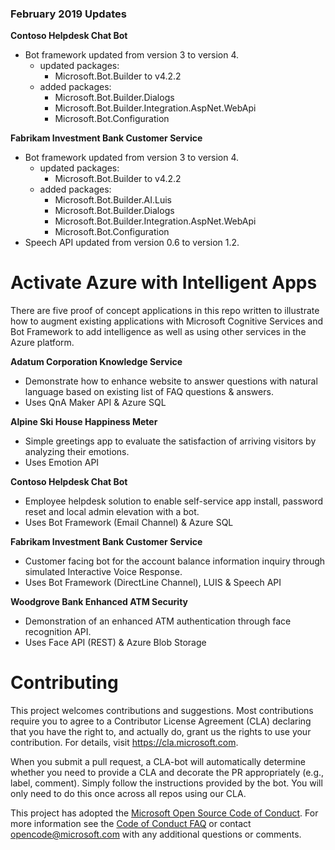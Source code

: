 ### February 2019 Updates
**Contoso Helpdesk Chat Bot**
* Bot framework updated from version 3 to version 4.
	- updated packages:
		- Microsoft.Bot.Builder to v4.2.2
	- added packages:
		- Microsoft.Bot.Builder.Dialogs
		- Microsoft.Bot.Builder.Integration.AspNet.WebApi
		- Microsoft.Bot.Configuration

**Fabrikam Investment Bank Customer Service**
* Bot framework updated from version 3 to version 4.
	- updated packages:
		- Microsoft.Bot.Builder to v4.2.2
	- added packages:
		- Microsoft.Bot.Builder.AI.Luis
		- Microsoft.Bot.Builder.Dialogs
		- Microsoft.Bot.Builder.Integration.AspNet.WebApi
		- Microsoft.Bot.Configuration
* Speech API updated from version 0.6 to version 1.2.

# Activate Azure with Intelligent Apps
There are five proof of concept applications in this repo written to illustrate how to augment existing applications with Microsoft Cognitive Services and Bot Framework to add intelligence as well as using other services in the Azure platform.

**Adatum Corporation Knowledge Service**
* Demonstrate how to enhance website to answer questions with natural language based on existing list of FAQ questions & answers. 
* Uses QnA Maker API & Azure SQL

**Alpine Ski House Happiness Meter**
* Simple greetings app to evaluate the satisfaction of arriving visitors by analyzing their emotions.
* Uses Emotion API

**Contoso Helpdesk Chat Bot**
* Employee helpdesk solution to enable self-service app install, password reset and local admin elevation with a bot. 
* Uses Bot Framework (Email Channel) & Azure SQL

**Fabrikam Investment Bank Customer Service**
* Customer facing bot for the account balance information inquiry through simulated Interactive Voice Response.
* Uses Bot Framework (DirectLine Channel), LUIS & Speech API

**Woodgrove Bank Enhanced ATM Security**
* Demonstration of an enhanced ATM authentication through face recognition API.
* Uses Face API (REST) & Azure Blob Storage


# Contributing

This project welcomes contributions and suggestions.  Most contributions require you to agree to a
Contributor License Agreement (CLA) declaring that you have the right to, and actually do, grant us
the rights to use your contribution. For details, visit https://cla.microsoft.com.

When you submit a pull request, a CLA-bot will automatically determine whether you need to provide
a CLA and decorate the PR appropriately (e.g., label, comment). Simply follow the instructions
provided by the bot. You will only need to do this once across all repos using our CLA.

This project has adopted the [Microsoft Open Source Code of Conduct](https://opensource.microsoft.com/codeofconduct/).
For more information see the [Code of Conduct FAQ](https://opensource.microsoft.com/codeofconduct/faq/) or
contact [opencode@microsoft.com](mailto:opencode@microsoft.com) with any additional questions or comments.

